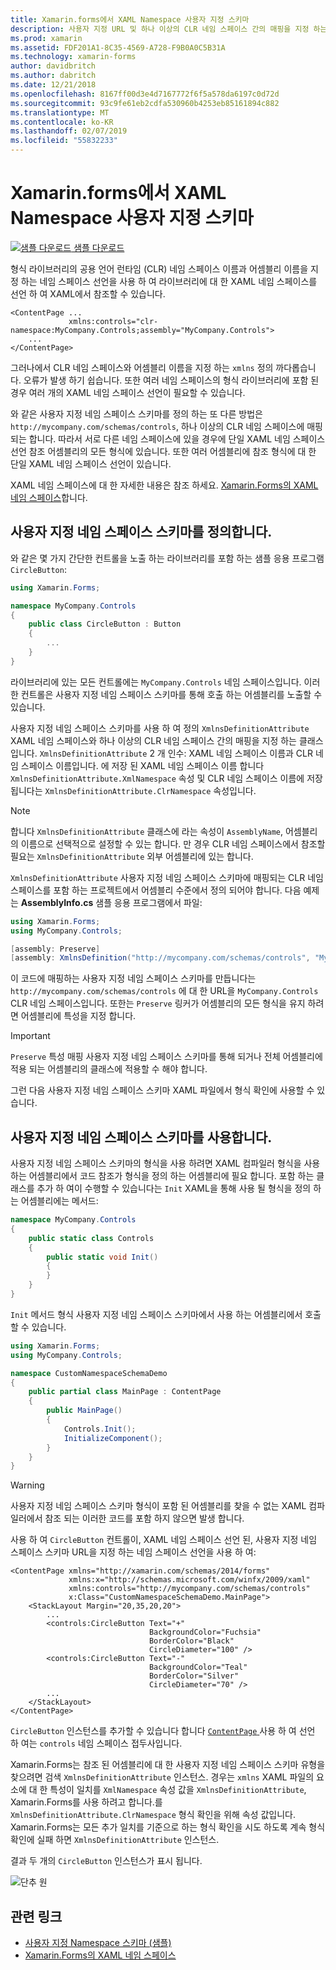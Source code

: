 ```yaml
---
title: Xamarin.forms에서 XAML Namespace 사용자 지정 스키마
description: 사용자 지정 URL 및 하나 이상의 CLR 네임 스페이스 간의 매핑을 지정 하는 XmlnsDefinitionAttribute 클래스를 사용 하 여 XAML 네임 스페이스 사용자 지정 스키마를 정의할 수 있습니다. 사용자 지정 네임 스페이스 스키마 XAML 네임 스페이스 선언에서 사용할 수 있습니다.
ms.prod: xamarin
ms.assetid: FDF201A1-8C35-4569-A728-F9B0A0C5B31A
ms.technology: xamarin-forms
author: davidbritch
ms.author: dabritch
ms.date: 12/21/2018
ms.openlocfilehash: 8167ff00d3e4d7167772f6f5a578da6197c0d72d
ms.sourcegitcommit: 93c9fe61eb2cdfa530960b4253eb85161894c882
ms.translationtype: MT
ms.contentlocale: ko-KR
ms.lasthandoff: 02/07/2019
ms.locfileid: "55832233"
---
```

# <a name="xaml-custom-namespace-schemas-in-xamarinforms"></a>Xamarin.forms에서 XAML Namespace 사용자 지정 스키마

[![샘플 다운로드](~/media/shared/download.png) 샘플 다운로드](https://developer.xamarin.com/samples/xamarin-forms/XAML/CustomNamespaceSchemas/)

형식 라이브러리의 공용 언어 런타임 (CLR) 네임 스페이스 이름과 어셈블리 이름을 지정 하는 네임 스페이스 선언을 사용 하 여 라이브러리에 대 한 XAML 네임 스페이스를 선언 하 여 XAML에서 참조할 수 있습니다.

```xaml
<ContentPage ...
             xmlns:controls="clr-namespace:MyCompany.Controls;assembly="MyCompany.Controls">
    ...
</ContentPage>
```

그러나에서 CLR 네임 스페이스와 어셈블리 이름을 지정 하는 `xmlns` 정의 까다롭습니다. 오류가 발생 하기 쉽습니다. 또한 여러 네임 스페이스의 형식 라이브러리에 포함 된 경우 여러 개의 XAML 네임 스페이스 선언이 필요할 수 있습니다.

와 같은 사용자 지정 네임 스페이스 스키마를 정의 하는 또 다른 방법은 `http://mycompany.com/schemas/controls`, 하나 이상의 CLR 네임 스페이스에 매핑되는 합니다. 따라서 서로 다른 네임 스페이스에 있을 경우에 단일 XAML 네임 스페이스 선언 참조 어셈블리의 모든 형식에 있습니다. 또한 여러 어셈블리에 참조 형식에 대 한 단일 XAML 네임 스페이스 선언이 있습니다.

XAML 네임 스페이스에 대 한 자세한 내용은 참조 하세요. [Xamarin.Forms의 XAML 네임 스페이스](namespaces.md)합니다.

## <a name="defining-a-custom-namespace-schema"></a>사용자 지정 네임 스페이스 스키마를 정의합니다.

와 같은 몇 가지 간단한 컨트롤을 노출 하는 라이브러리를 포함 하는 샘플 응용 프로그램 `CircleButton`:

```csharp
using Xamarin.Forms;

namespace MyCompany.Controls
{
    public class CircleButton : Button
    {
        ...
    }
}
```

라이브러리에 있는 모든 컨트롤에는 `MyCompany.Controls` 네임 스페이스입니다. 이러한 컨트롤은 사용자 지정 네임 스페이스 스키마를 통해 호출 하는 어셈블리를 노출할 수 있습니다.

사용자 지정 네임 스페이스 스키마를 사용 하 여 정의 `XmlnsDefinitionAttribute` XAML 네임 스페이스와 하나 이상의 CLR 네임 스페이스 간의 매핑을 지정 하는 클래스입니다. `XmlnsDefinitionAttribute` 2 개 인수: XAML 네임 스페이스 이름과 CLR 네임 스페이스 이름입니다. 에 저장 된 XAML 네임 스페이스 이름 합니다 `XmlnsDefinitionAttribute.XmlNamespace` 속성 및 CLR 네임 스페이스 이름에 저장 됩니다는 `XmlnsDefinitionAttribute.ClrNamespace` 속성입니다.

> [!NOTE]
> 합니다 `XmlnsDefinitionAttribute` 클래스에 라는 속성이 `AssemblyName`, 어셈블리의 이름으로 선택적으로 설정할 수 있는 합니다. 만 경우 CLR 네임 스페이스에서 참조할 필요는 `XmlnsDefinitionAttribute` 외부 어셈블리에 있는 합니다.

`XmlnsDefinitionAttribute` 사용자 지정 네임 스페이스 스키마에 매핑되는 CLR 네임 스페이스를 포함 하는 프로젝트에서 어셈블리 수준에서 정의 되어야 합니다. 다음 예제는 **AssemblyInfo.cs** 샘플 응용 프로그램에서 파일:

```csharp
using Xamarin.Forms;
using MyCompany.Controls;

[assembly: Preserve]
[assembly: XmlnsDefinition("http://mycompany.com/schemas/controls", "MyCompany.Controls")]
```

이 코드에 매핑하는 사용자 지정 네임 스페이스 스키마를 만듭니다는 `http://mycompany.com/schemas/controls` 에 대 한 URL을 `MyCompany.Controls` CLR 네임 스페이스입니다. 또한는 `Preserve` 링커가 어셈블리의 모든 형식을 유지 하려면 어셈블리에 특성을 지정 합니다.

> [!IMPORTANT]
> `Preserve` 특성 매핑 사용자 지정 네임 스페이스 스키마를 통해 되거나 전체 어셈블리에 적용 되는 어셈블리의 클래스에 적용할 수 해야 합니다.

그런 다음 사용자 지정 네임 스페이스 스키마 XAML 파일에서 형식 확인에 사용할 수 있습니다.

## <a name="consuming-a-custom-namespace-schema"></a>사용자 지정 네임 스페이스 스키마를 사용합니다.

사용자 지정 네임 스페이스 스키마의 형식을 사용 하려면 XAML 컴파일러 형식을 사용 하는 어셈블리에서 코드 참조가 형식을 정의 하는 어셈블리에 필요 합니다. 포함 하는 클래스를 추가 하 여이 수행할 수 있습니다는 `Init` XAML을 통해 사용 될 형식을 정의 하는 어셈블리에는 메서드:

```csharp
namespace MyCompany.Controls
{
    public static class Controls
    {
        public static void Init()
        {
        }
    }
}
```

`Init` 메서드 형식 사용자 지정 네임 스페이스 스키마에서 사용 하는 어셈블리에서 호출할 수 있습니다.

```csharp
using Xamarin.Forms;
using MyCompany.Controls;

namespace CustomNamespaceSchemaDemo
{
    public partial class MainPage : ContentPage
    {
        public MainPage()
        {
            Controls.Init();
            InitializeComponent();
        }
    }
}
```

> [!WARNING]
> 사용자 지정 네임 스페이스 스키마 형식이 포함 된 어셈블리를 찾을 수 없는 XAML 컴파일러에서 참조 되는 이러한 코드를 포함 하지 않으면 발생 합니다.

사용 하 여 `CircleButton` 컨트롤이, XAML 네임 스페이스 선언 된, 사용자 지정 네임 스페이스 스키마 URL을 지정 하는 네임 스페이스 선언을 사용 하 여:

```xaml
<ContentPage xmlns="http://xamarin.com/schemas/2014/forms"
             xmlns:x="http://schemas.microsoft.com/winfx/2009/xaml"
             xmlns:controls="http://mycompany.com/schemas/controls"
             x:Class="CustomNamespaceSchemaDemo.MainPage">
    <StackLayout Margin="20,35,20,20">
        ...
        <controls:CircleButton Text="+"
                               BackgroundColor="Fuchsia"
                               BorderColor="Black"
                               CircleDiameter="100" />
        <controls:CircleButton Text="-"
                               BackgroundColor="Teal"
                               BorderColor="Silver"
                               CircleDiameter="70" />
        ...
    </StackLayout>
</ContentPage>
```

`CircleButton` 인스턴스를 추가할 수 있습니다 합니다 [ `ContentPage` ](xref:Xamarin.Forms.ContentPage) 사용 하 여 선언 하 여는 `controls` 네임 스페이스 접두사입니다.

Xamarin.Forms는 참조 된 어셈블리에 대 한 사용자 지정 네임 스페이스 스키마 유형을 찾으려면 검색 `XmlnsDefinitionAttribute` 인스턴스. 경우는 `xmlns` XAML 파일의 요소에 대 한 특성이 일치를 `XmlNamespace` 속성 값을 `XmlnsDefinitionAttribute`, Xamarin.Forms를 사용 하려고 합니다.를 `XmlnsDefinitionAttribute.ClrNamespace` 형식 확인을 위해 속성 값입니다. Xamarin.Forms는 모든 추가 일치를 기준으로 하는 형식 확인을 시도 하도록 계속 형식 확인에 실패 하면 `XmlnsDefinitionAttribute` 인스턴스.

결과 두 개의 `CircleButton` 인스턴스가 표시 됩니다.

![단추 원](custom-namespace-schemas-images/circle-buttons.png "단추 원")

## <a name="related-links"></a>관련 링크

- [사용자 지정 Namespace 스키마 (샘플)](https://developer.xamarin.com/samples/xamarin-forms/XAML/CustomNamespaceSchemas/)
- [Xamarin.Forms의 XAML 네임 스페이스](namespaces.md)
